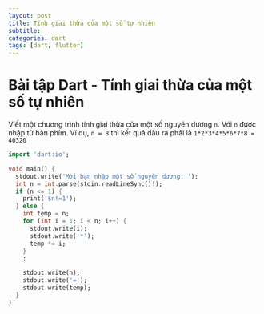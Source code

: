 ```yaml
---
layout: post
title: Tính giai thừa của một số tự nhiên
subtitle: 
categories: dart
tags: [dart, flutter]
---
```


# Bài tập Dart - Tính giai thừa của một số tự nhiên

Viết một chương trình tính giai thừa của một số nguyên dương `n`. Với `n` được nhập từ bàn phím. Ví dụ, `n = 8` thì kết quả đầu ra phải là `1*2*3*4*5*6*7*8 = 40320`

```dart
import 'dart:io';

void main() {
  stdout.write('Mời bạn nhập một số nguyên dương: ');
  int n = int.parse(stdin.readLineSync()!);
  if (n <= 1) {
    print('$n!=1');
  } else {
    int temp = n;
    for (int i = 1; i < n; i++) {
      stdout.write(i);
      stdout.write('*');
      temp *= i;
    }
    ;

    stdout.write(n);
    stdout.write('=');
    stdout.write(temp);
  }
}
```
